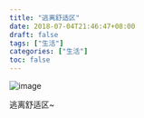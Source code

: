 ```yaml
---
title: "逃离舒适区"
date: 2018-07-04T21:46:47+08:00
draft: false
tags: ["生活"]
categories: ["生活"]
toc: false
---
```

![image](/images/new-start-live.jpg)

逃离舒适区~

